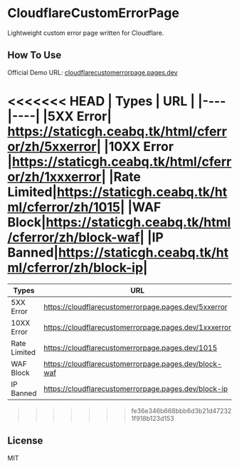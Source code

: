 # CloudflareCustomErrorPage

Lightweight custom error page written for Cloudflare.

## How To Use

Official Demo URL: [cloudflarecustomerrorpage.pages.dev](https://cloudflarecustomerrorpage.pages.dev)

<<<<<<< HEAD
| Types | URL |
|----|----|
|5XX Error| <https://staticgh.ceabq.tk/html/cferror/zh/5xxerror>|
|10XX Error |<https://staticgh.ceabq.tk/html/cferror/zh/1xxxerror>|
|Rate Limited|<https://staticgh.ceabq.tk/html/cferror/zh/1015>|
|WAF Block|<https://staticgh.ceabq.tk/html/cferror/zh/block-waf>|
|IP Banned|<https://staticgh.ceabq.tk/html/cferror/zh/block-ip>|
=======
| Types        | URL                                                     |
| ------------ | ------------------------------------------------------- |
| 5XX Error    | <https://cloudflarecustomerrorpage.pages.dev/5xxerror>  |
| 10XX Error   | <https://cloudflarecustomerrorpage.pages.dev/1xxxerror> |
| Rate Limited | <https://cloudflarecustomerrorpage.pages.dev/1015>      |
| WAF Block    | <https://cloudflarecustomerrorpage.pages.dev/block-waf> |
| IP Banned    | <https://cloudflarecustomerrorpage.pages.dev/block-ip>  |
>>>>>>> fe36e346b668bbb6d3b21d472321f918b123d153

## License

MIT
